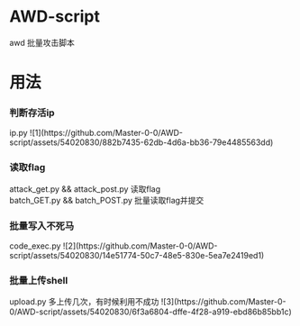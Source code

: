 # AWD-script
awd 批量攻击脚本

<h1>用法</h1>
<h3>判断存活ip</h3>
ip.py
![1](https://github.com/Master-0-0/AWD-script/assets/54020830/882b7435-62db-4d6a-bb36-79e4485563dd)
<h3>读取flag</h3>
attack_get.py && attack_post.py 读取flag<br>
batch_GET.py && batch_POST.py 批量读取flag并提交<br>
<h3>批量写入不死马</h3>
code_exec.py
![2](https://github.com/Master-0-0/AWD-script/assets/54020830/14e51774-50c7-48e5-830e-5ea7e2419ed1)
<h3>批量上传shell</h3>
upload.py
多上传几次，有时候利用不成功
![3](https://github.com/Master-0-0/AWD-script/assets/54020830/6f3a6804-dffe-4f28-a919-ebd86b85bb1c)
